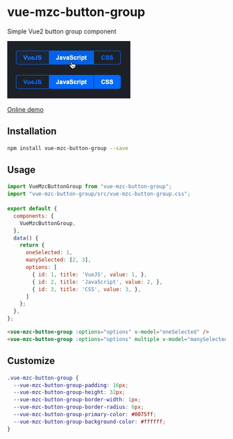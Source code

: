# vue-mzc-button-group
Simple Vue2 button group component

![](demo.gif)

[Online demo](https://codesandbox.io/s/epic-jang-0j2tj?file=/src/App.vue)

## Installation
```sh
npm install vue-mzc-button-group --save
```

## Usage
```js
import VueMzcButtonGroup from "vue-mzc-button-group";
import "vue-mzc-button-group/src/vue-mzc-button-group.css";

export default {
  components: {
    VueMzcButtonGroup,
  },
  data() {
    return {
      oneSelected: 1,
      manySelected: [2, 3],
      options: [
        { id: 1, title: 'VueJS', value: 1, },
        { id: 2, title: 'JavaScript', value: 2, },
        { id: 3, title: 'CSS', value: 3, },
      ]
    };
  },
};
```
```html
<vue-mzc-button-group :options="options" v-model="oneSelected" />
<vue-mzc-button-group :options="options" multiple v-model="manySelected" />
```
## Customize
```css
.vue-mzc-button-group {
  --vue-mzc-button-group-padding: 16px;
  --vue-mzc-button-group-height: 32px;
  --vue-mzc-button-group-border-width: 1px;
  --vue-mzc-button-group-border-radius: 6px;
  --vue-mzc-button-group-primary-color: #0075ff;
  --vue-mzc-button-group-background-color: #ffffff;
}
```
